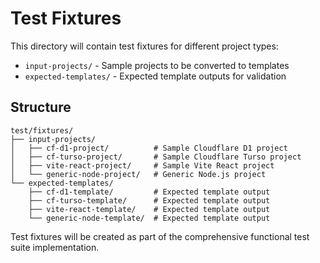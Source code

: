# Test Fixtures

This directory will contain test fixtures for different project types:

- `input-projects/` - Sample projects to be converted to templates
- `expected-templates/` - Expected template outputs for validation

## Structure

```
test/fixtures/
├── input-projects/
│   ├── cf-d1-project/          # Sample Cloudflare D1 project
│   ├── cf-turso-project/       # Sample Cloudflare Turso project
│   ├── vite-react-project/     # Sample Vite React project
│   └── generic-node-project/   # Generic Node.js project
└── expected-templates/
    ├── cf-d1-template/         # Expected template output
    ├── cf-turso-template/      # Expected template output
    ├── vite-react-template/    # Expected template output
    └── generic-node-template/  # Expected template output
```

Test fixtures will be created as part of the comprehensive functional test suite implementation.